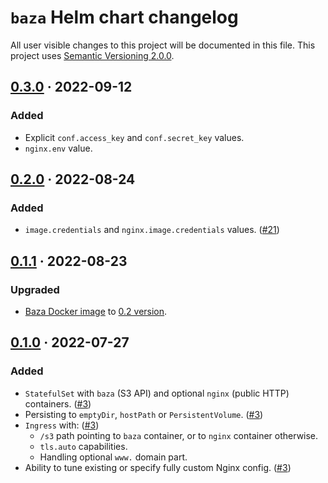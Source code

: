`baza` Helm chart changelog
===========================

All user visible changes to this project will be documented in this file. This project uses [Semantic Versioning 2.0.0].




## [0.3.0] · 2022-09-12
[0.3.0]: https://github.com/instrumentisto/baza/tree/helm%2Fbaza%2F0.3.0/helm/baza

### Added

- Explicit `conf.access_key` and `conf.secret_key` values.
- `nginx.env` value.




## [0.2.0] · 2022-08-24
[0.2.0]: https://github.com/instrumentisto/baza/tree/helm%2Fbaza%2F0.2.0/helm/baza

### Added

- `image.credentials` and `nginx.image.credentials` values. ([#21])

[#21]: https://github.com/instrumentisto/baza/pull/21




## [0.1.1] · 2022-08-23
[0.1.1]: https://github.com/instrumentisto/baza/tree/helm%2Fbaza%2F0.1.1/helm/baza

### Upgraded

- [Baza Docker image] to [0.2 version][020-1].

[020-1]: https://github.com/instrumentisto/baza/releases/tag/v0.2.0




## [0.1.0] · 2022-07-27
[0.1.0]: https://github.com/instrumentisto/baza/tree/helm%2Fbaza%2F0.1.0/helm/baza

### Added

- `StatefulSet` with `baza` (S3 API) and optional `nginx` (public HTTP) containers. ([#3])
- Persisting to `emptyDir`, `hostPath` or `PersistentVolume`. ([#3])
- `Ingress` with: ([#3])
    - `/s3` path pointing to `baza` container, or to `nginx` container otherwise.
    - `tls.auto` capabilities.
    - Handling optional `www.` domain part.
- Ability to tune existing or specify fully custom Nginx config. ([#3])

[#3]: https://github.com/instrumentisto/baza/pull/3




[Baza Docker image]: https://hub.docker.com/r/instrumentisto/baza
[Nginx]: https://www.nginx.com
[Semantic Versioning 2.0.0]: https://semver.org
